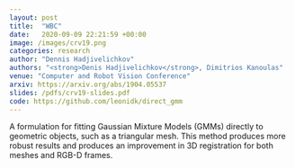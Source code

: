 ```yaml
---
layout: post
title:  "WBC"
date:   2020-09-09 22:21:59 +00:00
image: /images/crv19.png
categories: research
author: "Dennis Hadjivelichkov"
authors: "<strong>Denis Hadjivelichkov</strong>, Dimitrios Kanoulas"
venue: "Computer and Robot Vision Conference"
arxiv: https://arxiv.org/abs/1904.05537
slides: /pdfs/crv19-slides.pdf
code: https://github.com/leonidk/direct_gmm
---
```


A formulation for fitting Gaussian Mixture Models (GMMs) directly to geometric objects, such as a triangular mesh. This method produces more robust results and produces an improvement in 3D registration for both meshes and RGB-D frames. 